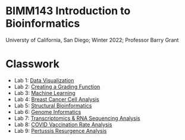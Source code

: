 # BIMM143 Introduction to Bioinformatics
Universty of California, San Diego;
Winter 2022;
Professor Barry Grant

# Classwork
- Lab 1: [Data Visualization](https://github.com/verasophiab/bimm143/blob/d3310bb6c22763106ad9e9c6bc32a7ac66a53d56/class05/Data_Visualization.pdf)
- Lab 2: [Creating a Grading Function](https://github.com/verasophiab/bimm143/blob/7bd352f869c7aa0bd07f622bfc5859e3c4d17efd/Class06/GradesFunctionLab.pdf)
- Lab 3: [Machine Learning](https://github.com/verasophiab/bimm143/blob/d3310bb6c22763106ad9e9c6bc32a7ac66a53d56/W6_Machine_Learning_Lab/W6MachineLearningLAB.pdf)
- Lab 4: [Breast Cancer Cell Analysis](https://github.com/verasophiab/bimm143/blob/ec2cbb4b7a8b88cd8c2940bf146a798cb135fb6f/Class%209%20Mini%20Project,%20Cancer%20Analysis/Breast_Cancer_Analysis_Class_9_Mini_Project.pdf)
- Lab 5: [Structural Bioinformatics](https://github.com/verasophiab/bimm143/blob/a0cd265aed25ae413d81055b015003e660a9713b/Class09/C9_Structural_Bioinformatics_P1.pdf)
- Lab 6: [Genome Informatics](https://github.com/verasophiab/bimm143/blob/d3310bb6c22763106ad9e9c6bc32a7ac66a53d56/Wk8_Genomics/Wk8_Genomics_Lab_final.pdf)
- Lab 7: [Transcriptomics & RNA Sequencing Analysis](https://github.com/verasophiab/bimm143/blob/d3310bb6c22763106ad9e9c6bc32a7ac66a53d56/Transcriptomics/Transcriptomics_and_RNA_Seq_analysis_final.pdf)
- Lab 8: [COVID Vaccination Rate Analysis](https://github.com/verasophiab/bimm143/blob/f4d7fe3f2575d9bd371598b463bc09cc5f3de67a/COVID_mini_project_final.pdf)
- Lab 9: [Pertussis Resurgence Analysis](https://github.com/verasophiab/bimm143/blob/main/W10MiniProj/Pertussis_MiniProj_final.pdf)












